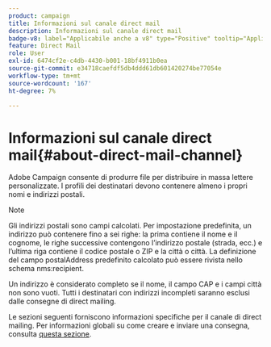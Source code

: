 ```yaml
---
product: campaign
title: Informazioni sul canale direct mail
description: Informazioni sul canale direct mail
badge-v8: label="Applicabile anche a v8" type="Positive" tooltip="Applicabile anche a Campaign v8"
feature: Direct Mail
role: User
exl-id: 6474cf2e-c4db-4430-b001-18bf4911b0ea
source-git-commit: e34718caefdf5db4ddd61db601420274be77054e
workflow-type: tm+mt
source-wordcount: '167'
ht-degree: 7%

---
```


# Informazioni sul canale direct mail{#about-direct-mail-channel}


Adobe Campaign consente di produrre file per distribuire in massa lettere personalizzate. I profili dei destinatari devono contenere almeno i propri nomi e indirizzi postali.

>[!NOTE]
>
>Gli indirizzi postali sono campi calcolati. Per impostazione predefinita, un indirizzo può contenere fino a sei righe: la prima contiene il nome e il cognome, le righe successive contengono l’indirizzo postale (strada, ecc.) e l’ultima riga contiene il codice postale o ZIP e la città o città. La definizione del campo postalAddress predefinito calcolato può essere rivista nello schema nms:recipient.
>
>Un indirizzo è considerato completo se il nome, il campo CAP e i campi città non sono vuoti. Tutti i destinatari con indirizzi incompleti saranno esclusi dalle consegne di direct mailing.

Le sezioni seguenti forniscono informazioni specifiche per il canale di direct mailing. Per informazioni globali su come creare e inviare una consegna, consulta [questa sezione](steps-about-delivery-creation-steps.md).

